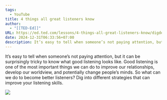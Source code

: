 ```yaml
---
tags:
  - YouTube
title: 4 things all great listeners know
author:
  - "[[TED-Ed]]"
URL: https://ed.ted.com/lessons/4-things-all-great-listeners-know/digdeeper
date: 2024-12-31T06:33:56+07:00
description: It’s easy to tell when someone’s not paying attention, but it can be surprisingly tricky to know what good listening looks like. Good listening is one of the most important things we can do to improve our relationships, develop our worldview, and potentially change people’s minds. So what can we do
---
```

It’s easy to tell when someone’s not paying attention, but it can be surprisingly tricky to know what good listening looks like. Good listening is one of the most important things we can do to improve our relationships, develop our worldview, and potentially change people’s minds. So what can we do to become better listeners? Dig into different strategies that can improve your listening skills.

![](https://www.youtube.com/watch?v=i3ku5nx4tMU)